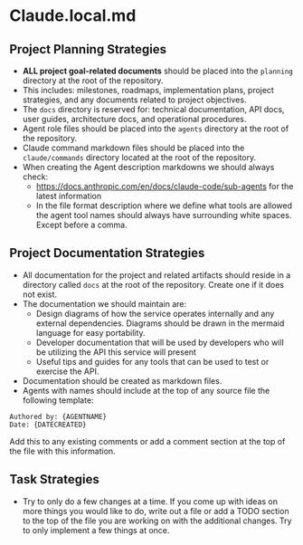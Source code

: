 # Claude.local.md

## Project Planning Strategies

* **ALL project goal-related documents** should be placed into the `planning` directory at the root of the repository.
* This includes: milestones, roadmaps, implementation plans, project strategies, and any documents related to project objectives.
* The `docs` directory is reserved for: technical documentation, API docs, user guides, architecture docs, and operational procedures.
* Agent role files should be placed into the `agents` directory at the root of the repository.
* Claude command markdown files should be placed into the `claude/commands` directory located at the root of the repository.
* When creating the Agent description markdowns we should always check:
  * https://docs.anthropic.com/en/docs/claude-code/sub-agents for the latest information
  * In the file format description where we define what tools are allowed the agent tool names should always have surrounding white spaces. Except before a comma.

## Project Documentation Strategies

* All documentation for the project and related artifacts should reside in a directory called `docs` at the root of the repository. Create one if it does not exist.
* The documentation we should maintain are:
  * Design diagrams of how the service operates internally and any external dependencies. Diagrams should be drawn in the mermaid language for easy portability.
  * Developer documentation that will be used by developers who will be utilizing the API this service will present
  * Useful tips and guides for any tools that can be used to test or exercise the API.
* Documentation should be created as markdown files.
* Agents with names should include at the top of any source file the following template:
```
Authored by: {AGENTNAME}
Date: {DATECREATED}
```
Add this to any existing comments or add a comment section at the top of the file with this information.
## Task Strategies
* Try to only do a few changes at a time. If you come up with ideas on more things you would like to do, write out a file or add a TODO section to the top of the file you are working on with the additional changes. Try to only implement a few things at once.

